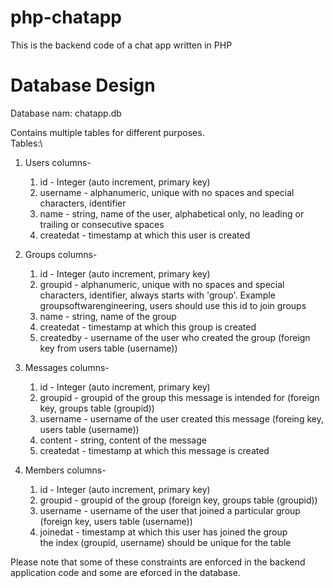 # php-chatapp
This is the backend code of a chat app written in PHP

# Database Design

Database nam: chatapp.db

Contains multiple tables for different purposes.\
Tables:\
1. Users
	columns-
	1. id - Integer (auto increment, primary key)
	2. username - alphanumeric, unique with no spaces and special characters, identifier
	3. name - string, name of the user, alphabetical only, no leading or trailing or consecutive spaces
	4. createdat - timestamp at which this user is created

2. Groups
	columns-
	1. id - Integer (auto increment, primary key)
	2. groupid - alphanumeric, unique with no spaces and special characters, identifier, always starts with 'group'. Example groupsoftwarengineering, users should use this id to join groups
	3. name - string, name of the group
	4. createdat - timestamp at which this group is created
	5. createdby - username of the user who created the group (foreign key from users table (username))

3. Messages
	columns-
	1. id - Integer (auto increment, primary key)
	2. groupid - groupid of the group this message is intended for (foreign key, groups table (groupid))
	3. username - username of the user created this message (foreing key, users table (username))
	4. content - string, content of the message
	5. createdat - timestamp at which this message is created

4. Members
	columns-
	1. id - Integer (auto increment, primary key)
	2. groupid - groupid of the group (foreign key, groups table (groupid))
	3. username - username of the user that joined a particular group (foreign key, users table (username))
	4. joinedat - timestamp at which this user has joined the group\
	the index (groupid, username) should be unique for the table

Please note that some of these constraints are enforced in the backend application code and some are eforced in the database.



